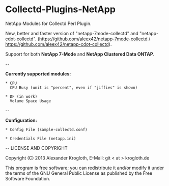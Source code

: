 Collectd-Plugins-NetApp
=======================

NetApp Modules for Collectd Perl Plugin.

New, better and faster version of "netapp-7mode-collectd" and "netapp-cdot-collectd".
(https://github.com/aleex42/netapp-7mode-collectd / https://github.com/aleex42/netapp-cdot-collectd).

Support for both <b>NetApp 7-Mode</b> and <b>NetApp Clustered Data ONTAP</b>.

-- 

<b>Currently supported modules:</b>

    * CPU
      CPU Busy (unit is "percent", even if "jiffies" is shown)
      
    * DF (in work)
      Volume Space Usage

--

<b>Configuration:</b>

    * Config File (sample-collectd.conf)

    * Credentials File (netapp.ini)

--
LICENSE AND COPYRIGHT

Copyright (C) 2013 Alexander Krogloth, E-Mail: git < at > krogloth.de

This program is free software; you can redistribute it and/or modify it
under the terms of the GNU General Public License as published
by the Free Software Foundation.

